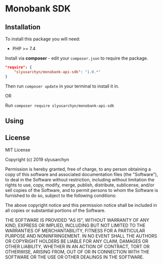 # Monobank SDK

## Installation

To install this package you will need:

* PHP >= 7.4

Install via **composer** - edit your `composer.json` to require the package.
```json
"require": {
    "slyusarchyn/monobank-api-sdk": "1.0.*"
}
```
Then run `composer update` in your terminal to install it in.

OR

Run `composer require slyusarchyn/monobank-api-sdk`

## Using



## License

MIT License

Copyright (c) 2019 slyusarchyn

Permission is hereby granted, free of charge, to any person obtaining a copy of this software and associated documentation files (the "Software"), to deal in the Software without restriction, including without limitation the rights to use, copy, modify, merge, publish, distribute, sublicense, and/or sell copies of the Software, and to permit persons to whom the Software is furnished to do so, subject to the following conditions:

The above copyright notice and this permission notice shall be included in all copies or substantial portions of the Software.

THE SOFTWARE IS PROVIDED "AS IS", WITHOUT WARRANTY OF ANY KIND, EXPRESS OR IMPLIED, INCLUDING BUT NOT LIMITED TO THE WARRANTIES OF MERCHANTABILITY, FITNESS FOR A PARTICULAR PURPOSE AND NONINFRINGEMENT. IN NO EVENT SHALL THE AUTHORS OR COPYRIGHT HOLDERS BE LIABLE FOR ANY CLAIM, DAMAGES OR OTHER LIABILITY, WHETHER IN AN ACTION OF CONTRACT, TORT OR OTHERWISE, ARISING FROM, OUT OF OR IN CONNECTION WITH THE SOFTWARE OR THE USE OR OTHER DEALINGS IN THE SOFTWARE.